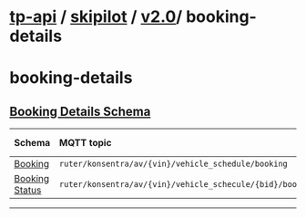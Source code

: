 # [tp-api](../../../../README.md) / [skipilot](../../../README.md) / [v2.0](../../README.md)/ booking-details

# booking-details
## [Booking Details Schema](README.md)

Schema                                | MQTT topic                                                               | Produced by | Consumed by
| :---------------------------------- | :----------------------------------------------------------------------- | ----------- | -------- |
[Booking](booking.md) | ```ruter/konsentra/av/{vin}/vehicle_schedule/booking```  | Konsentra | Ruter
[Booking Status](booking-status.md) | ```ruter/konsentra/av/{vin}/vehicle_schecule/{bid}/booking_status```  | Konsentra | Ruter
 
 --- 